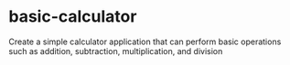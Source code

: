 # basic-calculator
Create a simple calculator application that can perform basic operations such as addition, subtraction, multiplication, and division
